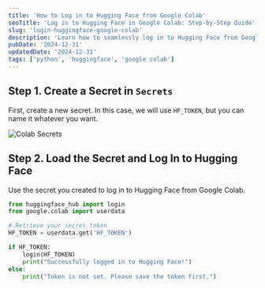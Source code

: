 ```yaml
---
title: 'How to Log in to Hugging Face from Google Colab'
seoTitle: 'Log in to Hugging Face in Google Colab: Step-by-Step Guide'
slug: 'login-huggingface-google-colab'
description: 'Learn how to seamlessly log in to Hugging Face from Google Colab by creating and using secrets. A step-by-step tutorial with code examples.'
pubDate: '2024-12-31'
updatedDate: '2024-12-31'
tags: ['python', 'huggingface', 'google colab']
---
```


## Step 1. Create a Secret in `Secrets`

First, create a new secret. In this case, we will use `HF_TOKEN`, but you can name it whatever you want.

![Colab Secrets](https://dev-to-uploads.s3.amazonaws.com/uploads/articles/ulzvl8iambkm6rwnwy0t.png)

## Step 2. Load the Secret and Log In to Hugging Face

Use the secret you created to log in to Hugging Face from Google Colab.

```python
from huggingface_hub import login
from google.colab import userdata

# Retrieve your secret token
HF_TOKEN = userdata.get('HF_TOKEN')

if HF_TOKEN:
    login(HF_TOKEN)
    print("Successfully logged in to Hugging Face!")
else:
    print("Token is not set. Please save the token first.")
```
